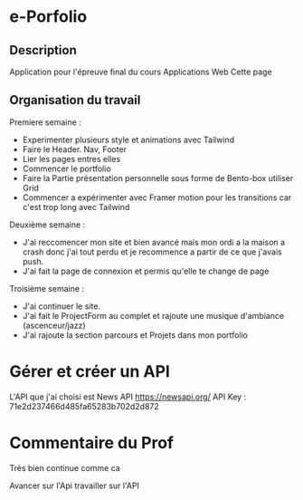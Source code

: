 # e-Porfolio

## Description
Application pour l'épreuve final du cours Applications Web
Cette page 

## Organisation du travail
Premiere semaine : 
+ Experimenter plusieurs style et animations avec Tailwind
+ Faire le Header. Nav, Footer
+ Lier les pages entres elles
+ Commencer le portfolio
+ Faire la Partie présentation personnelle sous forme de Bento-box utiliser Grid 
+ Commencer a expérimenter avec Framer motion pour les transitions car c'est trop long avec Tailwind

Deuxième semaine : 
+ J'ai reccomencer mon site et bien avancé mais mon ordi a la maison a crash donc j'ai tout perdu et je recommence a partir de ce que j'avais push.
+ J'ai fait la page de connexion et permis qu'elle te change de page

Troisième semaine : 
+ J'ai continuer le site.
+ J'ai fait le ProjectForm au complet et rajoute une musique d'ambiance (ascenceur/jazz)
+ J'ai rajoute la section parcours et Projets dans mon portfolio

# Gérer et créer un API
L'API que j'ai choisi est News API
https://newsapi.org/
API Key : 71e2d237466d485fa65283b702d2d872

# Commentaire du Prof
Très bien continue comme ca

Avancer sur l'Api travailler sur l'API
